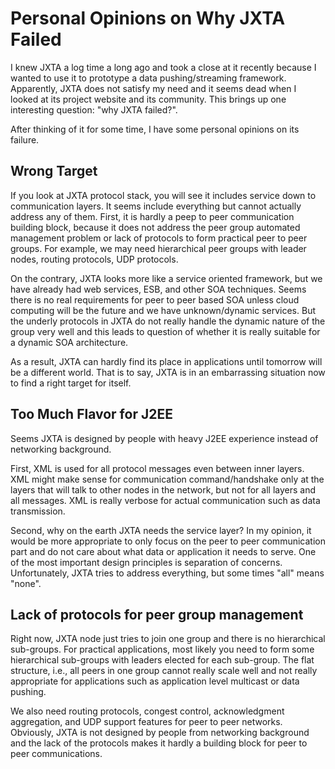 # Personal Opinions on Why JXTA Failed #

I knew JXTA a log time a long ago and took a close at it recently because I wanted to use it to prototype a data pushing/streaming framework. Apparently, JXTA does not satisfy my need and it seems dead when I looked at its project website and its community. This brings up one interesting question: "why JXTA failed?".

After thinking of it for some time, I have some personal opinions on its failure.

## Wrong Target ##

If you look at JXTA protocol stack, you will see it includes service down to communication layers. It seems include everything but cannot actually address any of them. First, it is hardly a peep to peer communication building block, because it does not address the peer group automated management problem or lack of protocols to form practical peer to peer groups. For example, we may need hierarchical peer groups with leader nodes, routing protocols, UDP protocols.

On the contrary, JXTA looks more like a service oriented framework, but we have already had web services, ESB, and other SOA techniques. Seems there is no real requirements for peer to peer based SOA unless cloud computing will be the future and we have unknown/dynamic services. But the underly protocols in JXTA do not really handle the dynamic nature of the group very well and this leads to question of whether it is really suitable for a dynamic SOA architecture.

As a result, JXTA can hardly find its place in applications until tomorrow will be a different world. That is to say, JXTA is in an embarrassing situation now to find a right target for itself.

## Too Much Flavor for J2EE ##

Seems JXTA is designed by people with heavy J2EE experience instead of networking background.

First, XML is used for all protocol messages even between inner layers. XML might make sense for communication command/handshake only at the layers that will talk to other nodes in the network, but not for all layers and all messages. XML is really verbose for actual communication such as data transmission.

Second, why on the earth JXTA needs the service layer? In my opinion, it would be more appropriate to only focus on the peer to peer communication part and do not care about what data or application it needs to serve. One of the most important design principles is separation of concerns. Unfortunately, JXTA tries to address everything, but some times "all" means "none".

## Lack of protocols for peer group management ##

Right now, JXTA node just tries to join one group and there is no hierarchical sub-groups. For practical applications, most likely you need to form some hierarchical sub-groups with leaders elected for each sub-group. The flat structure, i.e., all peers in one group cannot really scale well and not really appropriate for applications such as application level multicast or data pushing.

We also need routing protocols, congest control, acknowledgment aggregation, and UDP support features for peer to peer networks. Obviously, JXTA is not designed by people from networking background and the lack of the protocols makes it hardly a building block for peer to peer communications.